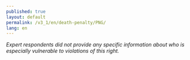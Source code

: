 ```yaml
---
published: true
layout: default
permalink: /v3_1/en/death-penalty/PNG/
lang: en
---
```

_Expert respondents did not provide any specific information about who is especially vulnerable to violations of this right._
